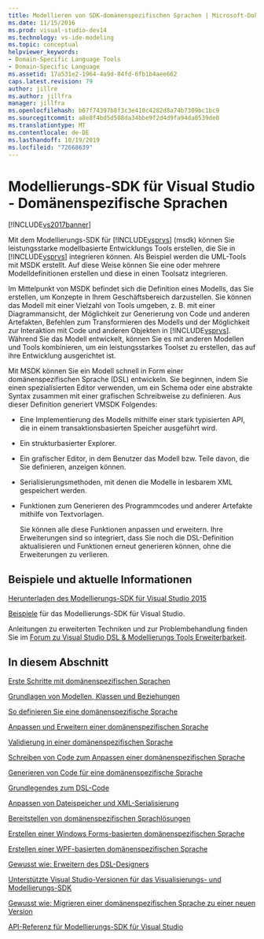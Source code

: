 ```yaml
---
title: Modellieren von SDK-domänenspezifischen Sprachen | Microsoft-Dokumentation
ms.date: 11/15/2016
ms.prod: visual-studio-dev14
ms.technology: vs-ide-modeling
ms.topic: conceptual
helpviewer_keywords:
- Domain-Specific Language Tools
- Domain-Specific Language
ms.assetid: 17a531e2-1964-4a9d-84fd-6fb1b4aee662
caps.latest.revision: 79
author: jillre
ms.author: jillfra
manager: jillfra
ms.openlocfilehash: b67f74397b8f3c3e410c4282d8a74b7309bc1bc9
ms.sourcegitcommit: a8e8f4bd5d508da34bbe9f2d4d9fa94da0539de0
ms.translationtype: MT
ms.contentlocale: de-DE
ms.lasthandoff: 10/19/2019
ms.locfileid: "72668639"
---
```

# <a name="modeling-sdk-for-visual-studio---domain-specific-languages"></a>Modellierungs-SDK für Visual Studio - Domänenspezifische Sprachen
[!INCLUDE[vs2017banner](../includes/vs2017banner.md)]

Mit dem Modellierungs-SDK für [!INCLUDE[vsprvs](../includes/vsprvs-md.md)] (msdk) können Sie leistungsstarke modellbasierte Entwicklungs Tools erstellen, die Sie in [!INCLUDE[vsprvs](../includes/vsprvs-md.md)] integrieren können. Als Beispiel werden die UML-Tools mit MSDK erstellt. Auf diese Weise können Sie eine oder mehrere Modelldefinitionen erstellen und diese in einen Toolsatz integrieren.

 Im Mittelpunkt von MSDK befindet sich die Definition eines Modells, das Sie erstellen, um Konzepte in Ihrem Geschäftsbereich darzustellen. Sie können das Modell mit einer Vielzahl von Tools umgeben, z. B. mit einer Diagrammansicht, der Möglichkeit zur Generierung von Code und anderen Artefakten, Befehlen zum Transformieren des Modells und der Möglichkeit zur Interaktion mit Code und anderen Objekten in [!INCLUDE[vsprvs](../includes/vsprvs-md.md)]. Während Sie das Modell entwickelt, können Sie es mit anderen Modellen und Tools kombinieren, um ein leistungsstarkes Toolset zu erstellen, das auf ihre Entwicklung ausgerichtet ist.

 Mit MSDK können Sie ein Modell schnell in Form einer domänenspezifischen Sprache (DSL) entwickeln. Sie beginnen, indem Sie einen spezialisierten Editor verwenden, um ein Schema oder eine abstrakte Syntax zusammen mit einer grafischen Schreibweise zu definieren. Aus dieser Definition generiert VMSDK Folgendes:

- Eine Implementierung des Modells mithilfe einer stark typisierten API, die in einem transaktionsbasierten Speicher ausgeführt wird.

- Ein strukturbasierter Explorer.

- Ein grafischer Editor, in dem Benutzer das Modell bzw. Teile davon, die Sie definieren, anzeigen können.

- Serialisierungsmethoden, mit denen die Modelle in lesbarem XML gespeichert werden.

- Funktionen zum Generieren des Programmcodes und anderer Artefakte mithilfe von Textvorlagen.

  Sie können alle diese Funktionen anpassen und erweitern. Ihre Erweiterungen sind so integriert, dass Sie noch die DSL-Definition aktualisieren und Funktionen erneut generieren können, ohne die Erweiterungen zu verlieren.

## <a name="samples-and-the-latest-information"></a>Beispiele und aktuelle Informationen
 [Herunterladen des Modellierungs-SDK für Visual Studio 2015](http://www.microsoft.com/download/details.aspx?id=48148)

 [Beispiele](http://go.microsoft.com/fwlink/?LinkId=186128) für das Modellierungs-SDK für Visual Studio.

 Anleitungen zu erweiterten Techniken und zur Problembehandlung finden Sie im [Forum zu Visual Studio DSL & Modellierungs Tools Erweiterbarkeit](http://go.microsoft.com/fwlink/?LinkID=186074).

## <a name="in-this-section"></a>In diesem Abschnitt
 [Erste Schritte mit domänenspezifischen Sprachen](../modeling/getting-started-with-domain-specific-languages.md)

 [Grundlagen von Modellen, Klassen und Beziehungen](../modeling/understanding-models-classes-and-relationships.md)

 [So definieren Sie eine domänenspezifische Sprache](../modeling/how-to-define-a-domain-specific-language.md)

 [Anpassen und Erweitern einer domänenspezifischen Sprache](../modeling/customizing-and-extending-a-domain-specific-language.md)

 [Validierung in einer domänenspezifischen Sprache](../modeling/validation-in-a-domain-specific-language.md)

 [Schreiben von Code zum Anpassen einer domänenspezifischen Sprache](../modeling/writing-code-to-customise-a-domain-specific-language.md)

 [Generieren von Code für eine domänenspezifische Sprache](../modeling/generating-code-from-a-domain-specific-language.md)

 [Grundlegendes zum DSL-Code](../modeling/understanding-the-dsl-code.md)

 [Anpassen von Dateispeicher und XML-Serialisierung](../modeling/customizing-file-storage-and-xml-serialization.md)

 [Bereitstellen von domänenspezifischen Sprachlösungen](../modeling/deploying-domain-specific-language-solutions.md)

 [Erstellen einer Windows Forms-basierten domänenspezifischen Sprache](../modeling/creating-a-windows-forms-based-domain-specific-language.md)

 [Erstellen einer WPF-basierten domänenspezifischen Sprache](../modeling/creating-a-wpf-based-domain-specific-language.md)

 [Gewusst wie: Erweitern des DSL-Designers](../modeling/how-to-extend-the-domain-specific-language-designer.md)

 [Unterstützte Visual Studio-Versionen für das Visualisierungs- und Modellierungs-SDK](../modeling/supported-visual-studio-editions-for-visualization-amp-modeling-sdk.md)

 [Gewusst wie: Migrieren einer domänenspezifischen Sprache zu einer neuen Version](../modeling/how-to-migrate-a-domain-specific-language-to-a-new-version.md)

 [API-Referenz für Modellierungs-SDK für Visual Studio](../modeling/api-reference-for-modeling-sdk-for-visual-studio.md)
